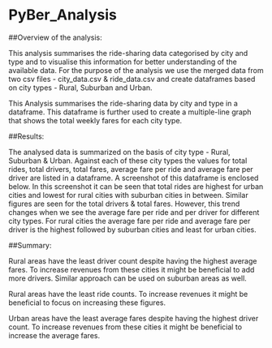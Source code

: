 # PyBer_Analysis

##Overview of the analysis:

This analysis summarises the ride-sharing data categorised by city and type and to visualise this information for better understanding of the available data. For the purpose of the analysis we use the merged data from two csv files - city_data.csv & ride_data.csv and create dataframes based on city types - Rural, Suburban and Urban.

This Analysis summarises the ride-sharing data by city and type in a dataframe. This dataframe is further used to create a multiple-line graph that shows the total weekly fares for each city type.

##Results:

The analysed data is summarized on the basis of city type - Rural, Suburban & Urban. Against each of these city types the values for total rides, total drivers, total fares, average fare per ride and average fare per driver are listed in a dataframe. A screenshot of this dataframe is enclosed below. In this screenshot it can be seen that total rides are highest for urban cities and lowest for rural cities with suburban cities in between. Similar figures are seen for the total drivers & total fares. However, this trend changes when we see the average fare per ride and per driver for different city types. For rural cities the average fare per ride and average fare per driver is the highest followed by suburban cities and least for urban cities.


##Summary:

Rural areas have the least driver count despite having the highest average fares. To increase revenues from these cities it might be beneficial to add more drivers. Similar approach can be used on suburban areas as well.

Rural areas have the least ride counts. To increase revenues it might be beneficial to focus on increasing these figures.

Urban areas have the least average fares despite having the highest driver count. To increase revenues from these cities it might be beneficial to increase the average fares. 
